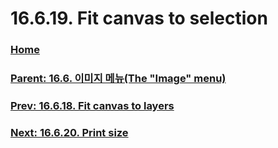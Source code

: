 # 16.6.19. Fit canvas to selection

### [Home](./00-home.md)
### [Parent: 16.6. 이미지 메뉴(The "Image" menu)](./16-06-00-the-image-menu.md)
### [Prev: 16.6.18. Fit canvas to layers](./16-06-18-fit-canvas-to-layers.md)
### [Next: 16.6.20. Print size](./16-06-20-print-size.md)
